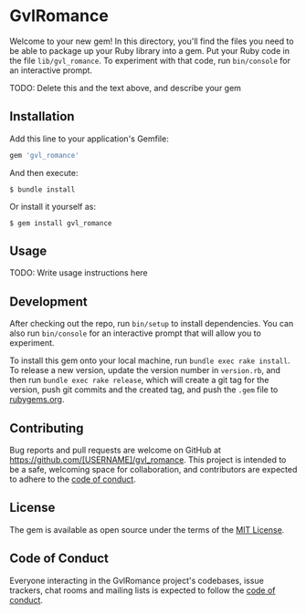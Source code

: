 # GvlRomance

Welcome to your new gem! In this directory, you'll find the files you need to be able to package up your Ruby library into a gem. Put your Ruby code in the file `lib/gvl_romance`. To experiment with that code, run `bin/console` for an interactive prompt.

TODO: Delete this and the text above, and describe your gem

## Installation

Add this line to your application's Gemfile:

```ruby
gem 'gvl_romance'
```

And then execute:

    $ bundle install

Or install it yourself as:

    $ gem install gvl_romance

## Usage

TODO: Write usage instructions here

## Development

After checking out the repo, run `bin/setup` to install dependencies. You can also run `bin/console` for an interactive prompt that will allow you to experiment.

To install this gem onto your local machine, run `bundle exec rake install`. To release a new version, update the version number in `version.rb`, and then run `bundle exec rake release`, which will create a git tag for the version, push git commits and the created tag, and push the `.gem` file to [rubygems.org](https://rubygems.org).

## Contributing

Bug reports and pull requests are welcome on GitHub at https://github.com/[USERNAME]/gvl_romance. This project is intended to be a safe, welcoming space for collaboration, and contributors are expected to adhere to the [code of conduct](https://github.com/[USERNAME]/gvl_romance/blob/master/CODE_OF_CONDUCT.md).

## License

The gem is available as open source under the terms of the [MIT License](https://opensource.org/licenses/MIT).

## Code of Conduct

Everyone interacting in the GvlRomance project's codebases, issue trackers, chat rooms and mailing lists is expected to follow the [code of conduct](https://github.com/[USERNAME]/gvl_romance/blob/master/CODE_OF_CONDUCT.md).
